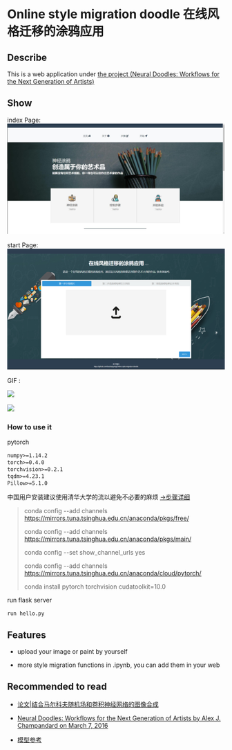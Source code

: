 # Online style migration doodle 在线风格迁移的涂鸦应用

## Describe

This is a web application under [the project (Neural Doodles:
Workflows for the Next Generation of Artists)](https://nucl.ai/blog/neural-doodles/)

## Show

index Page:
![](etc/index.jpg)

start Page:
![](etc/start.png)

GIF :

![](etc/indexshow.gif)

![](etc/startshow.gif)

### How to use it

pytorch 
```angular2
numpy>=1.14.2
torch>=0.4.0
torchvision>=0.2.1
tqdm>=4.23.1
Pillow>=5.1.0
```

中国用户安装建议使用清华大学的流以避免不必要的麻烦 
[->步骤详细](https://blog.csdn.net/zzq060143/article/details/88042075)

>conda config --add channels https://mirrors.tuna.tsinghua.edu.cn/anaconda/pkgs/free/
>
>conda config --add channels https://mirrors.tuna.tsinghua.edu.cn/anaconda/pkgs/main/
>
>conda config --set show_channel_urls yes
>
>conda config --add channels https://mirrors.tuna.tsinghua.edu.cn/anaconda/cloud/pytorch/
>
>conda install pytorch torchvision cudatoolkit=10.0


run flask server
```shell
run hello.py
```

## Features

- upload your image or paint by yourself

- more style migration functions in .ipynb, you can add them in your web

## Recommended to read

- [论文|结合马尔科夫随机场和卷积神经网络的图像合成](https://zhuanlan.zhihu.com/p/25742298)

- [Neural Doodles:
Workflows for the Next Generation of Artists
by Alex J. Champandard  on  March 7, 2016](https://nucl.ai/blog/neural-doodles/)

- [模型参考](https://github.com/cheind/py-style-transfer)
